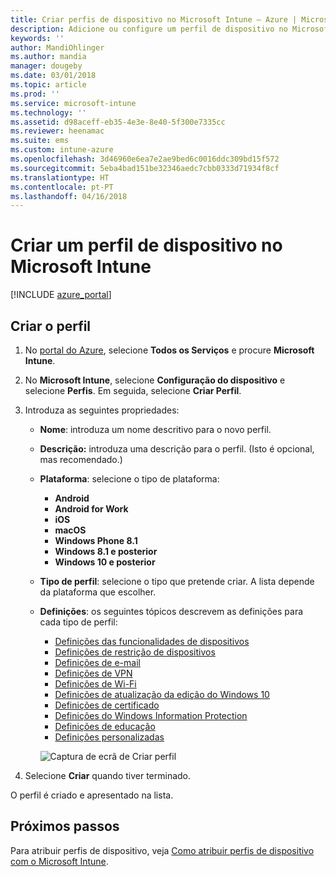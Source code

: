 ```yaml
---
title: Criar perfis de dispositivo no Microsoft Intune – Azure | Microsoft Docs
description: Adicione ou configure um perfil de dispositivo no Microsoft Intune, incluindo a seleção do tipo de plataforma e a configuração das definições no portal do Azure.
keywords: ''
author: MandiOhlinger
ms.author: mandia
manager: dougeby
ms.date: 03/01/2018
ms.topic: article
ms.prod: ''
ms.service: microsoft-intune
ms.technology: ''
ms.assetid: d98aceff-eb35-4e3e-8e40-5f300e7335cc
ms.reviewer: heenamac
ms.suite: ems
ms.custom: intune-azure
ms.openlocfilehash: 3d46960e6ea7e2ae9bed6c0016ddc309bd15f572
ms.sourcegitcommit: 5eba4bad151be32346aedc7cbb0333d71934f8cf
ms.translationtype: HT
ms.contentlocale: pt-PT
ms.lasthandoff: 04/16/2018
---
```

# <a name="create-a-device-profile-in-microsoft-intune"></a>Criar um perfil de dispositivo no Microsoft Intune

[!INCLUDE [azure_portal](./includes/azure_portal.md)]

## <a name="create-the-profile"></a>Criar o perfil
1. No [portal do Azure](https://portal.azure.com), selecione **Todos os Serviços** e procure **Microsoft Intune**.

2. No **Microsoft Intune**, selecione **Configuração do dispositivo** e selecione **Perfis**. Em seguida, selecione **Criar Perfil**.

3. Introduza as seguintes propriedades:

   - **Nome**: introduza um nome descritivo para o novo perfil.
   - **Descrição:** introduza uma descrição para o perfil. (Isto é opcional, mas recomendado.)
   - **Plataforma**: selecione o tipo de plataforma:  

       - **Android**
       - **Android for Work**
       - **iOS**
       - **macOS**
       - **Windows Phone 8.1**
       - **Windows 8.1 e posterior**
       - **Windows 10 e posterior**

   - **Tipo de perfil**: selecione o tipo que pretende criar. A lista depende da plataforma que escolher.
   - **Definições**: os seguintes tópicos descrevem as definições para cada tipo de perfil:

       -  [Definições das funcionalidades de dispositivos](device-features-configure.md)
       -  [Definições de restrição de dispositivos](device-restrictions-configure.md)
       -  [Definições de e-mail](email-settings-configure.md)
       -  [Definições de VPN](vpn-settings-configure.md)
       -  [Definições de Wi-Fi](wi-fi-settings-configure.md)
       -  [Definições de atualização da edição do Windows 10](edition-upgrade-configure-windows-10.md)
       -  [Definições de certificado](certificates-configure.md)
       -  [Definições do Windows Information Protection](windows-information-protection-configure.md)
       -  [Definições de educação](education-settings-configure.md)
       -  [Definições personalizadas](custom-settings-configure.md)

     ![Captura de ecrã de Criar perfil](./media/create-device-profile.png)

4. Selecione **Criar** quando tiver terminado.

O perfil é criado e apresentado na lista.


## <a name="next-steps"></a>Próximos passos
Para atribuir perfis de dispositivo, veja [Como atribuir perfis de dispositivo com o Microsoft Intune](device-profile-assign.md).
